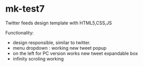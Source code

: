 mk-test7
========

Twitter feeds design template with HTML5,CSS,JS

Functionality:
- design responsible, similar to twitter.
- menu dropdown : working new tweet  popup
- on the left for PC version works new tweet expandable box
- infinity scroling working 

